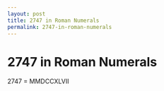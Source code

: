 ```yaml
---
layout: post
title: 2747 in Roman Numerals
permalink: 2747-in-roman-numerals
---
```


# 2747 in Roman Numerals

2747 = MMDCCXLVII

